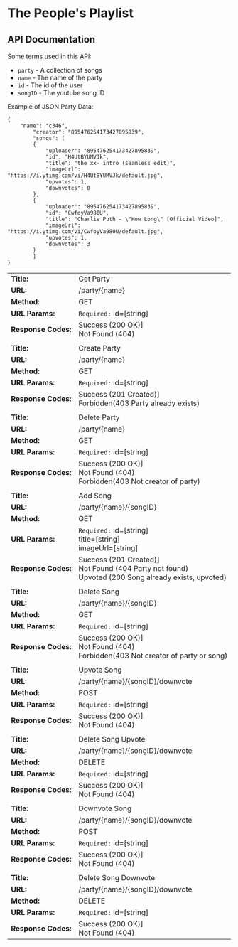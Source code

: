 # The People's Playlist
## API Documentation

Some terms used in this API:
* `party` - A collection of songs
* `name` - The name of the party
* `id` - The id of the user
* `songID` - The youtube song ID

Example of JSON Party Data:

	{
		"name": "c346",
			"creator": "895476254173427895839",
			"songs": [
			{
				"uploader": "895476254173427895839",
				"id": "H4UtBYUMVJk",
				"title": "the xx- intro (seamless edit)",
				"imageUrl": "https://i.ytimg.com/vi/H4UtBYUMVJk/default.jpg",
				"upvotes": 1,
				"downvotes": 0
			},
			{
				"uploader": "895476254173427895839",
				"id": "CwfoyVa980U",
				"title": "Charlie Puth - \"How Long\" [Official Video]",
				"imageUrl": "https://i.ytimg.com/vi/CwfoyVa980U/default.jpg",
				"upvotes": 1,
				"downvotes": 3
			}
			]
	}

|||
| ----------- | ----------- |
| **Title:** | Get Party | 
| **URL:** | /party/{name} |
| **Method:** | GET | 
| **URL Params:** | `Required:` id=[string] | 
| **Response Codes:** | Success (200 OK)] <br/>Not Found (404) | 
|||
| **Title:** | Create Party | 
| **URL:** | /party/{name} |
| **Method:** | GET | 
| **URL Params:** | `Required:` id=[string] | 
| **Response Codes:** | Success (201 Created)] <br/> Forbidden(403 Party already exists) | 
|||
| **Title:** | Delete Party | 
| **URL:** | /party/{name} |
| **Method:** | GET | 
| **URL Params:** | `Required:` id=[string] | 
| **Response Codes:** | Success (200 OK)] <br/> Not Found (404) <br/> Forbidden(403 Not creator of party) | 
|||
| **Title:** | Add Song | 
| **URL:** | /party/{name}/{songID} |
| **Method:** | GET | 
| **URL Params:** | `Required:` id=[string]<br/>title=[string]<br/>imageUrl=[string] | 
| **Response Codes:** | Success (201 Created)] <br/> Not Found (404 Party not found) <br/> Upvoted (200 Song already exists, upvoted) | 
|||
| **Title:** | Delete Song | 
| **URL:** | /party/{name}/{songID} |
| **Method:** | GET | 
| **URL Params:** | `Required:` id=[string] | 
| **Response Codes:** | Success (200 OK)] <br/> Not Found (404) <br/> Forbidden(403 Not creator of party or song) | 
|||
| **Title:** | Upvote Song | 
| **URL:** | /party/{name}/{songID}/downvote |
| **Method:** | POST | 
| **URL Params:** | `Required:` id=[string] | 
| **Response Codes:** | Success (200 OK)] <br/> Not Found (404) | 
|||
| **Title:** | Delete Song Upvote | 
| **URL:** | /party/{name}/{songID}/downvote |
| **Method:** | DELETE | 
| **URL Params:** | `Required:` id=[string] | 
| **Response Codes:** | Success (200 OK)] <br/> Not Found (404) | 
|||
| **Title:** | Downvote Song | 
| **URL:** | /party/{name}/{songID}/downvote |
| **Method:** | POST | 
| **URL Params:** | `Required:` id=[string] | 
| **Response Codes:** | Success (200 OK)] <br/> Not Found (404) | 
|||
| **Title:** | Delete Song Downvote | 
| **URL:** | /party/{name}/{songID}/downvote |
| **Method:** | DELETE | 
| **URL Params:** | `Required:` id=[string] | 
| **Response Codes:** | Success (200 OK)] <br/> Not Found (404) | 
